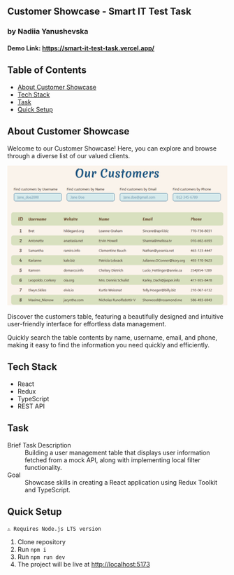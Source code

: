 <section>
    <h1>Customer Showcase - Smart IT Test Task</h1>
    <h3>by Nadiia Yanushevska</h3>
    <h4>Demo Link: <a href="https://smart-it-test-task.vercel.app/">https://smart-it-test-task.vercel.app/</a></h4>
</section>

<section>
    <h2>Table of Contents</h2>
    <ul>
        <li><a href="#about">About Customer Showcase</a></li>
        <li><a href="#technologies">Tech Stack</a></li>
        <li><a href="#task">Task</a></li>
        <li><a href="#setup">Quick Setup</a></li>
    </ul>
</section>

<section id="about">
    <h2>About Customer Showcase</h2>
    <p>
        Welcome to our Customer Showcase! Here, you can explore and browse through a diverse list of our valued clients.
    </p>
    <img src="./public/preview.png" alt="preview"/>    
    <p>
        Discover the customers table, featuring a beautifully designed and intuitive user-friendly interface for effortless data management.
    </p>
    <p>
        Quickly search the table contents by name, username, email, and phone, making it easy to find the information you need quickly and efficiently.
    </p>
</section>

<section id="technologies">
    <h2>Tech Stack</h2>
    <ul>
        <li>React</li>
        <li>Redux</li>
        <li>TypeScript</li>
        <li>REST API</li>
    </ul>
</section>

<section id="task">
    <h2>Task</h2>
    <dl>
        <dt>Brief Task Description</dt>
        <dd style="padding:none">Building a user management table that displays user information fetched from a mock API, along with implementing local filter functionality.</dd>
        <dt>Goal</dt>
        <dd style="padding:none">Showcase skills in creating a React application using Redux Toolkit and TypeScript.</dd>
    </dl>
</section>

<section id="setup">
    <h2>Quick Setup</h2>
    <code>&#9888; Requires Node.js LTS version</code>
    <ol>
        <li>Clone repository</li>
        <li>Run <code>npm i</code></li>
        <li>Run <code>npm run dev</code></li>
        <li>The project will be live at <a href="http://localhost:5173">http://localhost:5173</a></li>
    </ol>
</section>
